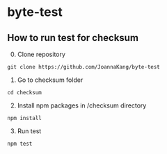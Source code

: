 # byte-test
## How to run test for checksum
0. Clone repository
````
git clone https://github.com/JoannaKang/byte-test
````
1. Go to checksum folder
````
cd checksum
````
2. Install npm packages in /checksum directory
````
npm install
````
3. Run test
````
npm test
````
